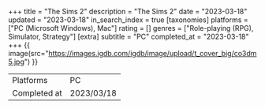 +++
title = "The Sims 2"
description = "The Sims 2"
date = "2023-03-18"
updated = "2023-03-18"
in_search_index = true
[taxonomies]
platforms = ["PC (Microsoft Windows), Mac"]
rating = []
genres = ["Role-playing (RPG), Simulator, Strategy"]
[extra]
subtitle = "PC"
completed_at = "2023-03-18"
+++
{{ image(src="https://images.igdb.com/igdb/image/upload/t_cover_big/co3dm5.jpg") }}

|              |            |
| ------------ | ---------- |
| Platforms    | PC |
| Completed at | 2023/03/18 |

